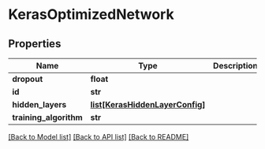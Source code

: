 # KerasOptimizedNetwork

## Properties
Name | Type | Description | Notes
------------ | ------------- | ------------- | -------------
**dropout** | **float** |  | [optional] 
**id** | **str** |  | [optional] 
**hidden_layers** | [**list[KerasHiddenLayerConfig]**](KerasHiddenLayerConfig.md) |  | [optional] 
**training_algorithm** | **str** |  | [optional] 

[[Back to Model list]](../README.md#documentation-for-models) [[Back to API list]](../README.md#documentation-for-api-endpoints) [[Back to README]](../README.md)


